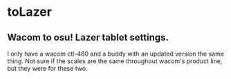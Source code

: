 # toLazer
## Wacom to osu! Lazer tablet settings.
I only have a wacom ctl-480 and a buddy with an updated version the same thing. Not sure if the scales are the same throughout wacom's product line, but they were for these two.
